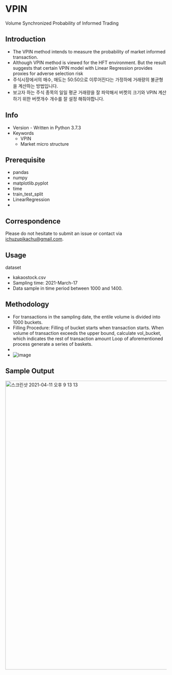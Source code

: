 # VPIN
Volume Synchronized Probability of Informed Trading

## Introduction
-  The VPIN method intends to measure the probability of market informed transaction.
-  Although VPIN method is viewed for the HFT environment. But the result suggests that certain VPIN model with Linear Regression provides proxies for adverse selection risk 
- 주식시장에서의 매수, 매도는 50:50으로 이루어진다는 가정하에 거래량의 불균형을 계산하는 방법입니다.
- 보고자 하는 주식 종목의 일일 평균 거래량을 잘 파악해서 버켓의 크기와 VPIN 계산하기 위한 버캣개수 개수를 잘 설정 해줘야합니다.


## Info
- Version - Written in Python 3.7.3
- Keywords
  - VPIN
  - Market micro structure
  
## Prerequisite
- pandas
- numpy 
- matplotlib.pyplot
- time
- train_test_split
- LinearRegression
- 
## Correspondence
Please do not hesitate to submit an issue or contact via ichuzupikachu@gmail.com.

## Usage
dataset
- kakaostock.csv
- Sampling time: 2021-March-17
- Data sample in time period between 1000 and 1400.

## Methodology
- For transactions in the sampling date, the entile volume is divided into 1000 buckets.
- Filling Procedure: Filling of bucket starts when transaction starts. When volume of transaction exceeds the upper bound, calculate vol_bucket, which indicates the rest of transaction amount Loop of aforementioned process generate a series of baskets.
- 
- ![image](https://user-images.githubusercontent.com/42399580/114347964-cfe69580-9ba0-11eb-903b-23a6ee1427d0.png)

## Sample Output
<img width="901" alt="스크린샷 2021-04-11 오후 9 13 13" src="https://user-images.githubusercontent.com/42399580/114303916-69fbfe80-9b0b-11eb-9045-138efcd0de1d.png">
